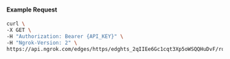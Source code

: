 <!-- Code generated for API Clients. DO NOT EDIT. -->

#### Example Request

```bash
curl \
-X GET \
-H "Authorization: Bearer {API_KEY}" \
-H "Ngrok-Version: 2" \
https://api.ngrok.com/edges/https/edghts_2qIIEe6Gc1cqt3Xp5oWSQQHuDvF/routes/edghtsrt_2qIIEdwku9NIGTCrBMddAhgPcPY/compression
```
